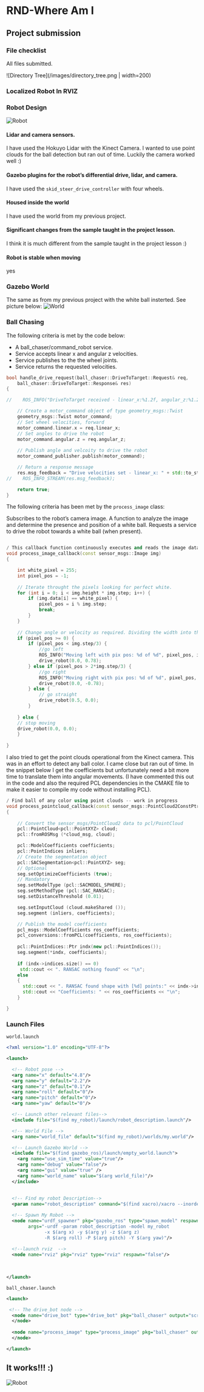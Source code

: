 # RND-Where Am I

## Project submission

### File checklist
All files submitted.

![Directory Tree](/images/directory_tree.png | width=200) 

### Localized Robot In RVIZ


### Robot Design
![Robot](/images/robot.png)
#### Lidar and camera sensors.
I have used the Hokuyo Lidar with the Kinect Camera. I wanted to use point clouds for the ball detection but ran out of time. Luckily the camera worked well :)

#### Gazebo plugins for the robot’s differential drive, lidar, and camera.
I have used the `skid_steer_drive_controller` with four wheels.

#### Housed inside the world
I have used the world from my previous project. 

#### Significant changes from the sample taught in the project lesson.
I think it is much different from the sample taught in the project lesson :)

#### Robot is stable when moving
yes

### Gazebo World
The same as from my previous project with the white ball insterted. See picture below:
![World](/images/world.png)

### Ball Chasing
The following criteria is met by the code below:

* A ball_chaser/command_robot service.
* Service accepts linear x and angular z velocities.
* Service publishes to the the wheel joints.
* Service returns the requested velocities.

```C++
bool handle_drive_request(ball_chaser::DriveToTarget::Request& req,
    ball_chaser::DriveToTarget::Response& res)
{

//    ROS_INFO("DriveToTarget received - linear_x:%1.2f, angular_z:%1.2f", (float)req.linear_x, (float)req.angular_z);

    // Create a motor_command object of type geometry_msgs::Twist
    geometry_msgs::Twist motor_command;
    // Set wheel velocities, forward
    motor_command.linear.x = req.linear_x;
    // Set angles to drive the robot
    motor_command.angular.z = req.angular_z;
    
    // Publish angle and velcoity to drive the robot
    motor_command_publisher.publish(motor_command);

    // Return a response message
    res.msg_feedback = "Drive velocities set - linear_x: " + std::to_string(req.linear_x) + " , angular_z: " + std::to_string(req.angular_z);
//    ROS_INFO_STREAM(res.msg_feedback);

    return true;
}
```

The following criteria has been met by the `process_image` class:

Subscribes to the robot’s camera image.
A function to analyze the image and determine the presence and position of a white ball.
Requests a service to drive the robot towards a white ball (when present).

```C++

/ This callback function continuously executes and reads the image data
void process_image_callback(const sensor_msgs::Image img)
{

    int white_pixel = 255;
    int pixel_pos = -1;
    
    // Iterate throught the pixels looking for perfect white.
    for (int i = 0; i < img.height * img.step; i++) {
    	if (img.data[i] == white_pixel) {
    		pixel_pos = i % img.step;
    		break;
    	}
    }
    
    // Change angle or velocity as required. Dividing the width into three parts and using 45 degree turning angles.
    if (pixel_pos >= 0) {
    	if (pixel_pos < img.step/3) {
    		//go left
    		ROS_INFO("Moving left with pix pos: %d of %d", pixel_pos, img.step);
    		drive_robot(0.0, 0.78);
    	} else if (pixel_pos > 2*img.step/3) {
    		//go right
    		ROS_INFO("Moving right with pix pos: %d of %d", pixel_pos, img.step);
    		drive_robot(0.0, -0.78);
    	} else {
    		// go straight
    		drive_robot(0.5, 0.0);
    	}
    	
    } else {
    // stop moving
    drive_robot(0.0, 0.0);
    }
     
}
```

I also tried to get the point clouds operational from the Kinect camera. This was in an effort to detect any ball color. I came close but ran out of time. In the snippet below I get the coefficients but unfortunately need a bit more time to translate them into angular movements. (I have commented this out in the code and also the required PCL dependencies in the CMAKE file to make it easier to compile my code without installing PCL).

```C++
/ Find ball of any color using point clouds -- work in progress
void process_pointcloud_callback(const sensor_msgs::PointCloud2ConstPtr& cloud_msg)
{
	    
    // Convert the sensor_msgs/PointCloud2 data to pcl/PointCloud
	pcl::PointCloud<pcl::PointXYZ> cloud;
	pcl::fromROSMsg (*cloud_msg, cloud);

	pcl::ModelCoefficients coefficients;
	pcl::PointIndices inliers;
	// Create the segmentation object
	pcl::SACSegmentation<pcl::PointXYZ> seg;
	// Optional
	seg.setOptimizeCoefficients (true);
	// Mandatory
	seg.setModelType (pcl::SACMODEL_SPHERE);
	seg.setMethodType (pcl::SAC_RANSAC);
	seg.setDistanceThreshold (0.01);

	seg.setInputCloud (cloud.makeShared ());
	seg.segment (inliers, coefficients);

	// Publish the model coefficients
	pcl_msgs::ModelCoefficients ros_coefficients;
	pcl_conversions::fromPCL(coefficients, ros_coefficients);
	
	pcl::PointIndices::Ptr indx(new pcl::PointIndices());
	seg.segment(*indx, coefficients);	
	
	if (indx->indices.size() == 0)
     std::cout << ". RANSAC nothing found" << "\n";
    else
    {
      std::cout << ". RANSAC found shape with [%d] points:" << indx->indices.size() << "\n";
      std::cout << "Coefficients: " << ros_coefficients << "\n";
    }

}
```

### Launch Files
`world.launch`
``` XML
<?xml version="1.0" encoding="UTF-8"?>

<launch>

  <!-- Robot pose -->
  <arg name="x" default="4.8"/>
  <arg name="y" default="2.2"/>
  <arg name="z" default="0.1"/>
  <arg name="roll" default="0"/>
  <arg name="pitch" default="0"/>
  <arg name="yaw" default="0"/>

  <!-- Launch other relevant files-->
  <include file="$(find my_robot)/launch/robot_description.launch"/>

  <!-- World File -->
  <arg name="world_file" default="$(find my_robot)/worlds/my.world"/>

  <!-- Launch Gazebo World -->
  <include file="$(find gazebo_ros)/launch/empty_world.launch">
    <arg name="use_sim_time" value="true"/>
    <arg name="debug" value="false"/>
    <arg name="gui" value="true" />
    <arg name="world_name" value="$(arg world_file)"/>
  </include>
  
  
  <!-- Find my robot Description-->
  <param name="robot_description" command="$(find xacro)/xacro --inorder '$(find my_robot)/urdf/my_robot.xacro'"/>

  <!-- Spawn My Robot -->
  <node name="urdf_spawner" pkg="gazebo_ros" type="spawn_model" respawn="false" output="screen" 
        args="-urdf -param robot_description -model my_robot 
              -x $(arg x) -y $(arg y) -z $(arg z)
              -R $(arg roll) -P $(arg pitch) -Y $(arg yaw)"/>
  
  <!--launch rviz  -->
  <node name="rviz" pkg="rviz" type="rviz" respawn="false"/>

 
  
</launch>
```

`ball_chaser.launch`
``` XML
<launch>

 <!-- The drive_bot node -->
  <node name="drive_bot" type="drive_bot" pkg="ball_chaser" output="screen">
  </node>
  
  <node name="process_image" type="process_image" pkg="ball_chaser" output="screen">
  </node>

</launch>
```

## It works!!! :)
![Robot](/images/robot_demo.gif)



